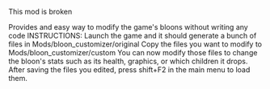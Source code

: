 This mod is broken


Provides and easy way to modify the game's bloons without writing any code
INSTRUCTIONS:
Launch the game and it should generate a bunch of files in Mods/bloon_customizer/original
Copy the files you want to modify to Mods/bloon_customizer/custom
You can now modify those files to change the bloon's stats such as its health, graphics, or which children it drops.
After saving the files you edited, press shift+F2 in the main menu to load them.
